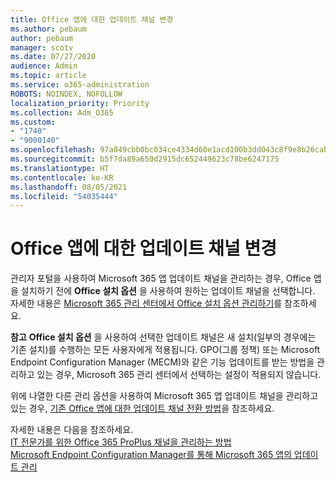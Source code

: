 ```yaml
---
title: Office 앱에 대한 업데이트 채널 변경
ms.author: pebaum
author: pebaum
manager: scotv
ms.date: 07/27/2020
audience: Admin
ms.topic: article
ms.service: o365-administration
ROBOTS: NOINDEX, NOFOLLOW
localization_priority: Priority
ms.collection: Adm_O365
ms.custom:
- "1740"
- "9000140"
ms.openlocfilehash: 97a049cbb0bc034ce4334d60e1acd100b3dd043c8f9e8b26cab8580d88201516
ms.sourcegitcommit: b5f7da89a650d2915dc652449623c78be6247175
ms.translationtype: HT
ms.contentlocale: ko-KR
ms.lasthandoff: 08/05/2021
ms.locfileid: "54035444"
---
```

# <a name="change-update-channels-for-office-apps"></a>Office 앱에 대한 업데이트 채널 변경

관리자 포털을 사용하여 Microsoft 365 앱 업데이트 채널을 관리하는 경우, Office 앱을 설치하기 전에 **Office 설치 옵션** 을 사용하여 원하는 업데이트 채널을 선택합니다. 자세한 내용은 [Microsoft 365 관리 센터에서 Office 설치 옵션 관리하기](https://docs.microsoft.com/deployoffice/manage-software-download-settings-office-365)를 참조하세요.

**참고** **Office 설치 옵션** 을 사용하여 선택한 업데이트 채널은 새 설치(일부의 경우에는 기존 설치)를 수행하는 모든 사용자에게 적용됩니다. GPO(그룹 정책) 또는 Microsoft Endpoint Configuration Manager (MECM)와 같은 기능 업데이트를 받는 방법을 관리하고 있는 경우, Microsoft 365 관리 센터에서 선택하는 설정이 적용되지 않습니다.

위에 나열한 다른 관리 옵션을 사용하여 Microsoft 365 앱 업데이트 채널을 관리하고 있는 경우, [기존 Office 앱에 대한 업데이트 채널 전환 방법](https://support.microsoft.com/help/3185078/how-to-switch-from-semi-annual-channel-to-monthly-channel)을 참조하세요.

자세한 내용은 다음을 참조하세요.  
[IT 전문가를 위한 Office 365 ProPlus 채널을 관리하는 방법](https://techcommunity.microsoft.com/t5/office-365-blog/how-to-manage-office-365-proplus-channels-for-it-pros/ba-p/795813)  
[Microsoft Endpoint Configuration Manager를 통해 Microsoft 365 앱의 업데이트 관리](https://docs.microsoft.com/deployoffice/manage-microsoft-365-apps-updates-configuration-manager)